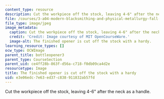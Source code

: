 ```yaml
---
content_type: resource
description: Cut the workpiece off the stock, leaving 4-6" after the neck as a handle.
file: /courses/3-a04-modern-blacksmithing-and-physical-metallurgy-fall-2008/e3e06edc7e63ed37c838911832ab57fd_072.jpg
file_type: image/jpeg
image_metadata:
  caption: Cut the workpiece off the stock, leaving 4-6" after the neck as a handle.
  credit: 'Credit: Image courtesy of MIT OpenCourseWare.'
  image-alt: The finished opener is cut off the stock with a hardy.
learning_resource_types: []
ocw_type: OCWImage
parent_title: bottleopener3
parent_type: CourseSection
parent_uid: ce4ff28b-863f-d56a-c718-f0db09ca4d2e
resourcetype: Image
title: The finished opener is cut off the stock with a hardy
uid: e3e06edc-7e63-ed37-c838-911832ab57fd
---
```

Cut the workpiece off the stock, leaving 4-6" after the neck as a handle.

